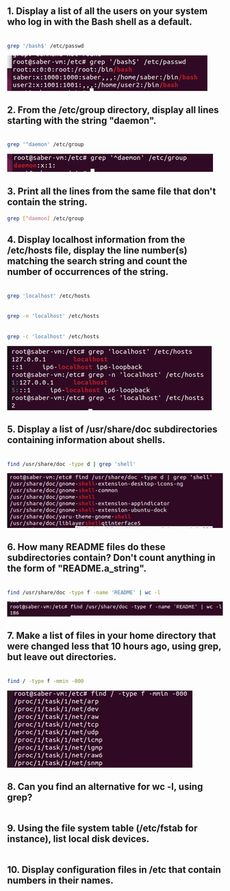 ## 1. Display a list of all the users on your system who log in with the Bash shell as a default.
```bash

grep '/bash$' /etc/passwd
```
![Alt text](image.png)
## 2. From the /etc/group directory, display all lines starting with the string "daemon".
```bash

grep '^daemon' /etc/group
```
![Alt text](image-1.png)
## 3. Print all the lines from the same file that don't contain the string.
```bash
grep [^daemon] /etc/group
```
## 4. Display localhost information from the /etc/hosts file, display the line number(s) matching the search string and count the number of occurrences of the string.
```bash

grep 'localhost' /etc/hosts
```
```bash

grep -n 'localhost' /etc/hosts
```
```bash

grep -c 'localhost' /etc/hosts
```
![Alt text](image-2.png)
## 5. Display a list of /usr/share/doc subdirectories containing information about shells.
```bash

find /usr/share/doc -type d | grep 'shell'
```
![Alt text](image-3.png)
## 6. How many README files do these subdirectories contain? Don't count anything in the form of "README.a_string".
```bash

find /usr/share/doc -type f -name 'README' | wc -l
```
![Alt text](image-4.png)
## 7. Make a list of files in your home directory that were changed less that 10 hours ago, using grep, but leave out directories.
```bash

find / -type f -mmin -000
```
![Alt text](image-5.png)
## 8. Can you find an alternative for wc -l, using grep?
```bash

```
## 9. Using the file system table (/etc/fstab for instance), list local disk devices.
```bash

```
## 10. Display configuration files in /etc that contain numbers in their names.
```bash

```
